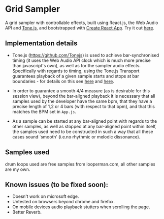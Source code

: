 # Grid Sampler
A grid sampler with controllable effects, built using React.js, the Web Audio API and [Tone.js](https://github.com/Tonejs), and bootstrapped with [Create React App](https://github.com/facebookincubator/create-react-app). Try it out [here](https://marcusmathioudakis.github.io/grid-sampler/).

## Implementation details

- Tone.js (https://github.com/Tonejs) is used to achieve bar-synchronised timing (it uses the Web Audio API clock which is much more precise than javascript's own), as well as for the sampler audio effects. Specifically with regards to timing, using the Tone.js Transport guarantees playback of a given sample starts and stops at bar boundaries - for details on this see [here](https://github.com/Tonejs/Tone.js/wiki/Transport) and [here](https://github.com/Tonejs/Tone.js/wiki/TransportTime).

- In order to guarantee a smooth 4/4 measure (as is desirable for this session view), beyond the bar-aligned playback it is necessary that all samples used by the developer have the same bpm, that they have a precise length of 1,2 or 4 bars (with respect to that bpm), and that this matches the BPM set in `App.js`.

- As a sample can be started at any bar-aligned point with regards to the other samples, as well as stopped at any bar-aligned point within itself, the samples used need to be constructed in such a way that all these cases sound 'smooth' (i.e.no rhythmic or melodic dissonance).

## Samples used

drum loops used are free samples from looperman.com, all other samples are my own.

## Known issues (to be fixed soon):

- Doesn't work on microsoft edge.
- Untested on browsers beyond chrome and firefox.
- On mobile devices audio playback stutters when scrolling the page.
- Better Reverb.

